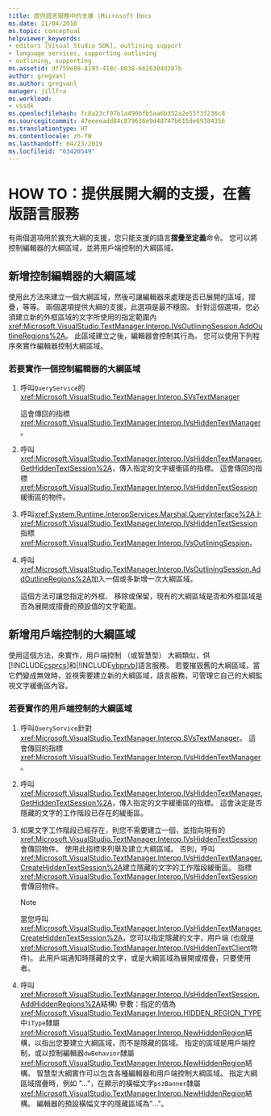 ```yaml
---
title: 提供語言服務中的支援 |Microsoft Docs
ms.date: 11/04/2016
ms.topic: conceptual
helpviewer_keywords:
- editors [Visual Studio SDK], outlining support
- language services, supporting outlining
- outlining, supporting
ms.assetid: df759e89-8193-418c-8038-6626304d387b
author: gregvanl
ms.author: gregvanl
manager: jillfra
ms.workload:
- vssdk
ms.openlocfilehash: fc8a23cf97b1a490bfb5aa6b352a2e53f3f236c8
ms.sourcegitcommit: 47eeeeadd84c879636e9d48747b615de69384356
ms.translationtype: HT
ms.contentlocale: zh-TW
ms.lasthandoff: 04/23/2019
ms.locfileid: "63420549"
---
```

# <a name="how-to-provide-expanded-outlining-support-in-a-legacy-language-service"></a>HOW TO：提供展開大綱的支援，在舊版語言服務
有兩個選項用於擴充大綱的支援，您只能支援的語言**摺疊至定義**命令。 您可以將控制編輯器的大綱區域，並將用戶端控制的大綱區域。

## <a name="adding-editor-controlled-outline-regions"></a>新增控制編輯器的大綱區域
 使用此方法來建立一個大綱區域，然後可讓編輯器來處理是否已展開的區域，摺疊，等等。 兩個選項提供大綱的支援，此選項是最不穩固。 針對這個選項，您必須建立新的外框區域的文字所使用的指定範圍內<xref:Microsoft.VisualStudio.TextManager.Interop.IVsOutliningSession.AddOutlineRegions%2A>。 此區域建立之後，編輯器會控制其行為。 您可以使用下列程序來實作編輯器控制大綱區域。

### <a name="to-implement-an-editor-controlled-outline-region"></a>若要實作一個控制編輯器的大綱區域

1. 呼叫`QueryService`的 <xref:Microsoft.VisualStudio.TextManager.Interop.SVsTextManager>

     這會傳回的指標<xref:Microsoft.VisualStudio.TextManager.Interop.IVsHiddenTextManager>。

2. 呼叫<xref:Microsoft.VisualStudio.TextManager.Interop.IVsHiddenTextManager.GetHiddenTextSession%2A>，傳入指定的文字緩衝區的指標。 這會傳回的指標<xref:Microsoft.VisualStudio.TextManager.Interop.IVsHiddenTextSession>緩衝區的物件。

3. 呼叫<xref:System.Runtime.InteropServices.Marshal.QueryInterface%2A>上<xref:Microsoft.VisualStudio.TextManager.Interop.IVsHiddenTextSession>指標<xref:Microsoft.VisualStudio.TextManager.Interop.IVsOutliningSession>。

4. 呼叫<xref:Microsoft.VisualStudio.TextManager.Interop.IVsOutliningSession.AddOutlineRegions%2A>加入一個或多新增一次大綱區域。

     這個方法可讓您指定的外框、 移除或保留，現有的大綱區域是否和外框區域是否為展開或摺疊的預設值的文字範圍。

## <a name="add-client-controlled-outline-regions"></a>新增用戶端控制的大綱區域
 使用這個方法，來實作，用戶端控制 （或智慧型） 大綱類似，供[!INCLUDE[csprcs](../../data-tools/includes/csprcs_md.md)]和[!INCLUDE[vbprvb](../../code-quality/includes/vbprvb_md.md)]語言服務。 若要摧毀舊的大綱區域，當它們變成無效時，並視需要建立新的大綱區域，語言服務，可管理它自己的大綱監視文字緩衝區內容。

### <a name="to-implement-a-client-controlled-outline-region"></a>若要實作的用戶端控制的大綱區域

1. 呼叫`QueryService`針對<xref:Microsoft.VisualStudio.TextManager.Interop.SVsTextManager>。 這會傳回的指標<xref:Microsoft.VisualStudio.TextManager.Interop.IVsHiddenTextManager>。

2. 呼叫<xref:Microsoft.VisualStudio.TextManager.Interop.IVsHiddenTextManager.GetHiddenTextSession%2A>，傳入指定的文字緩衝區的指標。 這會決定是否隱藏的文字的工作階段已存在的緩衝區。

3. 如果文字工作階段已經存在，則您不需要建立一個，並指向現有的<xref:Microsoft.VisualStudio.TextManager.Interop.IVsHiddenTextSession>會傳回物件。 使用此指標來列舉及建立大綱區域。 否則，呼叫<xref:Microsoft.VisualStudio.TextManager.Interop.IVsHiddenTextManager.CreateHiddenTextSession%2A>建立隱藏的文字的工作階段緩衝區。 指標<xref:Microsoft.VisualStudio.TextManager.Interop.IVsHiddenTextSession>會傳回物件。

    > [!NOTE]
    > 當您呼叫<xref:Microsoft.VisualStudio.TextManager.Interop.IVsHiddenTextManager.CreateHiddenTextSession%2A>，您可以指定隱藏的文字，用戶端 (也就是<xref:Microsoft.VisualStudio.TextManager.Interop.IVsHiddenTextClient>物件)。 此用戶端通知時隱藏的文字，或是大綱區域為展開或摺疊，只要使用者。

4. 呼叫<xref:Microsoft.VisualStudio.TextManager.Interop.IVsHiddenTextSession.AddHiddenRegions%2A>結構) 參數：指定的值為<xref:Microsoft.VisualStudio.TextManager.Interop.HIDDEN_REGION_TYPE>中`iType`隸屬<xref:Microsoft.VisualStudio.TextManager.Interop.NewHiddenRegion>結構，以指出您要建立大綱區域，而不是隱藏的區域。 指定的區域是用戶端控制，或以控制編輯器`dwBehavior`隸屬<xref:Microsoft.VisualStudio.TextManager.Interop.NewHiddenRegion>結構。 智慧型大綱實作可以包含各種編輯器和用戶端控制大綱區域。 指定大綱區域摺疊時，例如 "..."，在顯示的橫幅文字`pszBanner`隸屬<xref:Microsoft.VisualStudio.TextManager.Interop.NewHiddenRegion>結構。 編輯器的預設橫幅文字的隱藏區域為"..."。